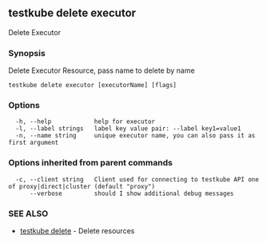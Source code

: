 ## testkube delete executor

Delete Executor

### Synopsis

Delete Executor Resource, pass name to delete by name

```
testkube delete executor [executorName] [flags]
```

### Options

```
  -h, --help            help for executor
  -l, --label strings   label key value pair: --label key1=value1
  -n, --name string     unique executor name, you can also pass it as first argument
```

### Options inherited from parent commands

```
  -c, --client string   Client used for connecting to testkube API one of proxy|direct|cluster (default "proxy")
      --verbose         should I show additional debug messages
```

### SEE ALSO

* [testkube delete](testkube_delete.md)	 - Delete resources

